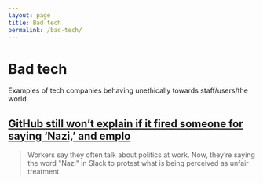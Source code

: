 ```yaml
---
layout: page
title: Bad tech
permalink: /bad-tech/
---
```


# Bad tech

Examples of tech companies behaving unethically towards staff/users/the world.

## [GitHub still won’t explain if it fired someone for saying ‘Nazi,’ and emplo](https://www.theverge.com/2021/1/15/22232766/github-employees-protest-jewish-employee-firing-warn-nazi)

> Workers say they often talk about politics at work. Now, they’re saying the word "Nazi" in Slack to protest what is being perceived as unfair treatment.
